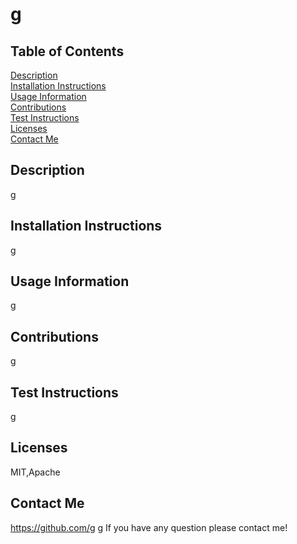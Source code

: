 
# g

## Table of Contents
[Description](#Description)  
[Installation Instructions](#Installation-Instructions)  
[Usage Information](#Usage-Information)  
[Contributions](#Contributions)  
[Test Instructions](#Test-Instructions)  
[Licenses](#Licenses)  
[Contact Me](#Contact-Me)  

## Description
g

## Installation Instructions
g

## Usage Information
g

## Contributions
g

## Test Instructions
g

## Licenses
MIT,Apache

## Contact Me
https://github.com/g
g
If you have any question please contact me!

